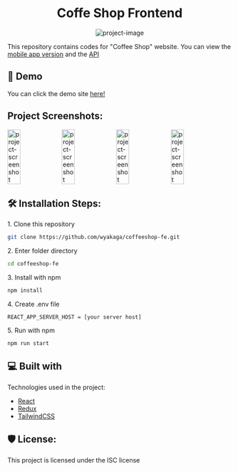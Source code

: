 <h1 id="title" align="center">Coffe Shop Frontend</h1>

<p align="center"><img src="https://socialify.git.ci/wyakaga/coffeeshop-fe/image?description=1&amp;descriptionEditable=A%20frontend%20for%20%22Coffee%20Shop%22%20website&amp;language=1&amp;name=1&amp;owner=1&amp;pattern=Overlapping%20Hexagons&amp;theme=Dark" alt="project-image"></p>

This repository contains codes for "Coffee Shop" website. You can view the [mobile app version](https://github.com/wyakaga/coffee-shop-mobile) and the [API](https://github.com/wyakaga/coffeeshop-backend)

<h2>🚀 Demo</h2>

You can click the demo site [here!](https://coffeeshop-fe.vercel.app/)

<h2>Project Screenshots:</h2>

<div style="display: flex; flex-wrap: wrap; gap: 0.25%;">
  <img src="https://i.imgur.com/v6xnjeJ.png" alt="project-screenshot" width="24%">
  <img src="https://i.imgur.com/Ro4ch9s.png" alt="project-screenshot" width="24%">
  <img src="https://i.imgur.com/uuIeyET.png" alt="project-screenshot" width="24%">
  <img src="https://i.imgur.com/gC5hFIY.png" alt="project-screenshot" width="24%">
</div>

<h2>🛠️ Installation Steps:</h2>

<p>1. Clone this repository</p>

```bash
git clone https://github.com/wyakaga/coffeeshop-fe.git
```

<p>2. Enter folder directory</p>

```bash
cd coffeeshop-fe
```

<p>3. Install with npm</p>

```bash
npm install
```

<p>4. Create .env file</p>

```env
REACT_APP_SERVER_HOST = [your server host]
```

<p>5. Run with npm</p>

```bash
npm run start
```



<h2>💻 Built with</h2>

Technologies used in the project:

*   [React](https://react.dev/)
*   [Redux](https://github.com/reduxjs/redux)
*   [TailwindCSS](https://tailwindcss.com/)

<h2>🛡️ License:</h2>

This project is licensed under the ISC license